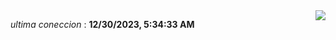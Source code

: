 <div style="display: flex; justify-content: space-between;">
 <p align="right"><i>ultima coneccion</i> : <b>12/30/2023, 5:34:33 AM</b></p> 
 <img src="https://img.shields.io/badge/GitHub%20Action%20Status-Online-brightgreen?style=flat&logo=githubactions&logoColor=%23ffffff&labelColor=%23181717&color=%232088FF" />
</div>

<!--START_SECTION:waka-->
<!--END_SECTION:waka-->
